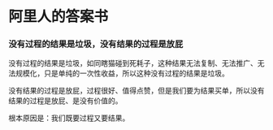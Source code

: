 # 阿里人的答案书

### 没有过程的结果是垃圾，没有结果的过程是放屁

没有过程的结果是垃圾，如同瞎猫碰到死耗子，这种结果无法复制、无法推广、无法规模化，只是单纯的一次性收益，所以这种没有过程的结果是垃圾。

没有结果的过程是放屁，过程很好、值得点赞，但是我们要为结果买单，所以没有结果的过程是放屁、是没有价值的。

根本原因是：我们既要过程又要结果。